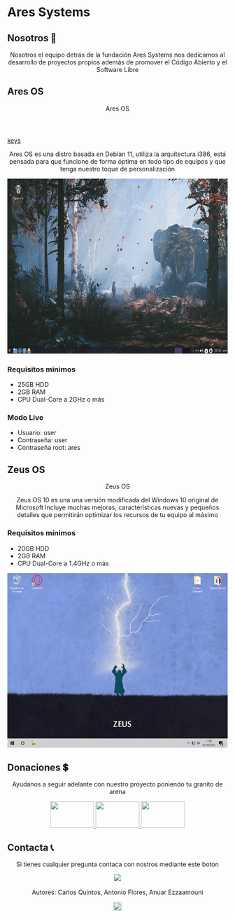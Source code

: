 # Ares Systems

## Nosotros 👥
<p align="center">Nosotros el equipo detrás de la fundación Ares Systems nos dedicamos al desarrollo de proyectos propios además   de promover el Código Abierto y el Software Libre</p>

## Ares OS
<g class = "neontext">
	<p align="center">Ares OS</p>	
</g>

<header class="header">
	<p class="glitched"></p>
</header>

<a class="inspiration-button" href="https://www.g2a.com/es/microsoft-windows-10-pro-microsoft-key-global-i10000083916004" target="_blank">
	keys
</a>

<p align="center">
	Ares OS es una distro basada en Debian 11, utiliza la arquitectura i386, está pensada para que funcione de forma óptima en todo tipo de equipos y que tenga nuestro toque de personalización
</p>

<p align="center">
 <a href="https://raw.githubusercontent.com/aresystems/aresystems.github.io/main/aresos.png"><img src="https://raw.githubusercontent.com/aresystems/aresystems.github.io/main/aresos.png" width="600" height="400"></a>
</p>

### Requisitos minimos
- 25GB HDD
- 2GB RAM                                                                                                       
- CPU Dual-Core a 2GHz o más

### Modo Live
- Usuario: user
- Contraseña: user
- Contraseña root: ares

## Zeus OS

<g class = "neontex">
	<p align="center"> Zeus OS </p>
</g>
	
<p align="center">
	Zeus OS 10 es una una versión modificada del Windows 10 original de Microsoft
Incluye muchas mejoras, características nuevas y pequeños detalles que permitirán optimizar los recursos de tu equipo al máximo
</p>

### Requisitos mínimos
- 20GB HDD
- 2GB RAM
- CPU Dual-Core a 1.4GHz o más

<p align="center">
 <a href="https://raw.githubusercontent.com/aresystems/aresystems.github.io/main/Zeus%20OS%2010.png"><img src="https://raw.githubusercontent.com/aresystems/aresystems.github.io/main/Zeus%20OS%2010.png" width="600" height="400"></a>
</p>

## Donaciones 💲
<p align="center">Ayudanos a seguir adelante con nuestro proyecto poniendo tu granito de arena</p>
<p align="center">
  <a href="https://www.paypal.me/aresystems?locale.x=es_ES"><img src="https://www.consumoteca.com/wp-content/uploads/Logo-de-PayPal.jpg" width="100" height="60"> </a>
  <a href="https://ko-fi.com/aresystems79486"><img src="https://www.tuexperto.com/wp-content/uploads/2020/06/ko-fi-preguntas-y-respuestas-espanol.jpg" width="100" height="60"> </a>
  <a href="https://www.buymeacoffee.com/aresystems"><img src="https://miro.medium.com/max/1400/1*09z8y8Q7CsZInYJ8IZ27aQ.jpeg" width="100" height="60"> </a>
</p>

## Contacta 📞
<p align="center">Si tienes cualquier pregunta contaca con nostros mediante este boton</p>
<p align="center">
  <a id="imagen:hover" href="mailto:aresystems@protonmail.com?"><img src="https://protonmail.com/images/media/security/secured-by-protonmail-white.png"></a>
</p>

<footer>
<p align="center">Autores: Carlos Quintos, Antonio Flores, Anuar Ezzaamouni</p>
<p align="center"><a href="https://www.instagram.com/aresystems.io/?hl=es"><img src="https://upload.wikimedia.org/wikipedia/commons/thumb/e/e7/Instagram_logo_2016.svg/1200px-Instagram_logo_2016.svg.png" width="20" height="20"></a></p>
</footer>
